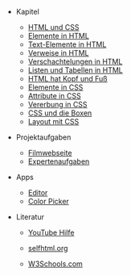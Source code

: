 * Kapitel
  * [HTML und CSS](index.md)
  * [Elemente in HTML](ElementeInHTML.md)
  * [Text-Elemente in HTML](TextElementeInHTML.md)
  * [Verweise in HTML](VerweiseInHTML.md)
  * [Verschachtelungen in HTML](VerschachtelungenInHTML.md)
  * [Listen und Tabellen in HTML](ListenundTabellenInHTML.md)
  * [HTML hat Kopf und Fuß](HTMLhatKopfundFuss.md)
  * [Elemente in CSS](ElementeInCSS.md)
  * [Attribute in CSS](AttributeInCSS.md)
  * [Vererbung in CSS](VererbungInCSS.md)
  * [CSS und die Boxen](CSSUndDieBoxen.md)
  * [Layout mit CSS](LayoutMitCSS.md)


* Projektaufgaben
  * [Filmwebseite](filmwebseite.md)
  * [Expertenaufgaben](expertenaufgaben.md) 



* Apps

  * [Editor](https://apps.wi-wissen.de/html-css-js-editor/)
  * [Color Picker](https://www.w3schools.com/colors/colors_picker.asp)



* Literatur

  * [YouTube Hilfe](https://www.youtube.com/playlist?list=PLgpWt6GS_DurTaq78mIPmLeIvICDvtcMu)

  * [selfhtml.org](https://wiki.selfhtml.org/wiki/HTML)

  * [W3Schools.com](http://www.w3schools.com/)					